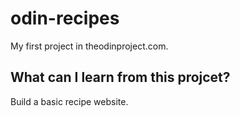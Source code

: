 # odin-recipes
My first project in theodinproject.com.

## What can I learn from this projcet?
Build a basic recipe website.
